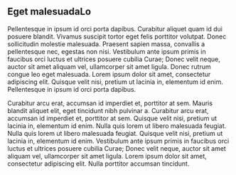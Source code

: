 ## Eget malesuadaLo

Pellentesque in ipsum id orci porta dapibus. Curabitur aliquet quam id dui posuere blandit. Vivamus suscipit tortor eget felis porttitor volutpat. Donec sollicitudin molestie malesuada. Praesent sapien massa, convallis a pellentesque nec, egestas non nisi. Vestibulum ante ipsum primis in faucibus orci luctus et ultrices posuere cubilia Curae; Donec velit neque, auctor sit amet aliquam vel, ullamcorper sit amet ligula. Donec rutrum congue leo eget malesuada. Lorem ipsum dolor sit amet, consectetur adipiscing elit. Quisque velit nisi, pretium ut lacinia in, elementum id enim. Pellentesque in ipsum id orci porta dapibus.

Curabitur arcu erat, accumsan id imperdiet et, porttitor at sem. Mauris blandit aliquet elit, eget tincidunt nibh pulvinar a. Curabitur arcu erat, accumsan id imperdiet et, porttitor at sem. Quisque velit nisi, pretium ut lacinia in, elementum id enim. Nulla quis lorem ut libero malesuada feugiat. Nulla quis lorem ut libero malesuada feugiat. Quisque velit nisi, pretium ut lacinia in, elementum id enim. Vestibulum ante ipsum primis in faucibus orci luctus et ultrices posuere cubilia Curae; Donec velit neque, auctor sit amet aliquam vel, ullamcorper sit amet ligula. Lorem ipsum dolor sit amet, consectetur adipiscing elit. Nulla porttitor accumsan tincidunt.